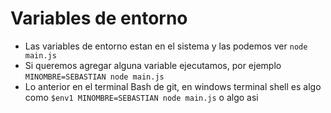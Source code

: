 # Variables de entorno

- Las variables de entorno estan en el sistema y las podemos ver `node main.js`
- Si queremos agregar alguna variable ejecutamos, por ejemplo `MINOMBRE=SEBASTIAN node main.js`
- Lo anterior en el terminal Bash de git, en windows terminal shell es algo como `$env1 MINOMBRE=SEBASTIAN node main.js` o algo asi

